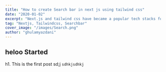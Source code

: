 ```yaml
---
title: "How to create Search bar in next js using tailwind css"
date: "2020-01-02"
excerpt: "Next.js and tailwind css have became a popular tech stacks for developer for creating some awesome web applications,Thus the need for search bar and other things increases this is the tutorial for that."
tag: "Nextjs, Tailwindcss, Searchbar"
cover_image: "/images/Search.png"
author: "ghulamyazdani"
---
```


## heloo Started

h1. This is the first post
sd;j
`sdhkjsdhkj`
